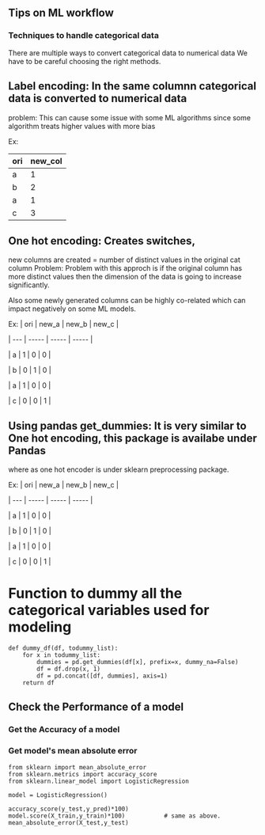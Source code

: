 ## Tips on ML workflow

### Techniques to handle categorical data
There are multiple ways to convert categorical data to numerical data
We have to be careful choosing the right methods.

## Label encoding: In the same columnn categorical data is converted to numerical data
problem: This can cause some issue with some ML algorithms since some algorithm treats higher values with more bias

Ex:

| ori | new_col |
| --- | ------- |
| a | 1 |
| b	| 2 |
| a	| 1 |
| c | 3 |


## One hot encoding: Creates switches, 
new columns are created = number of distinct values in the original cat column
Problem: Problem with this approch is if the original column has more distinct values
then the dimension of the data is going to increase significantly.

Also some newly generated columns can be highly co-related which can impact negatively on some ML models.

Ex:
| ori | new_a | new_b | new_c |

| --- | ----- | ----- | ----- |

| a | 1 | 0 | 0 |

| b | 0 | 1 | 0 |

| a | 1 | 0 | 0 |

| c | 0 | 0 | 1 |


## Using pandas get_dummies: It is very similar to  One hot encoding, this package is availabe under Pandas 
where as one hot encoder is under sklearn preprocessing package.

Ex:
| ori | new_a | new_b | new_c |

| --- | ----- | ----- | ----- |

| a | 1 | 0 | 0 |

| b | 0 | 1 | 0 |

| a | 1 | 0 | 0 |

| c | 0 | 0 | 1 |

# Function to dummy all the categorical variables used for modeling
```
def dummy_df(df, todummy_list):
    for x in todummy_list:
        dummies = pd.get_dummies(df[x], prefix=x, dummy_na=False)
        df = df.drop(x, 1)
        df = pd.concat([df, dummies], axis=1)
    return df 

```

## Check the Performance of a model
### Get the Accuracy of a model
### Get model's mean absolute error

```
from sklearn import mean_absolute_error
from sklearn.metrics import accuracy_score
from sklearn.linear_model import LogisticRegression

model = LogisticRegression()

accuracy_score(y_test,y_pred)*100) 
model.score(X_train,y_train)*100) 			# same as above.
mean_absolute_error(X_test,y_test)

```
